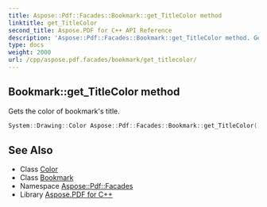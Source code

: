 ```yaml
---
title: Aspose::Pdf::Facades::Bookmark::get_TitleColor method
linktitle: get_TitleColor
second_title: Aspose.PDF for C++ API Reference
description: 'Aspose::Pdf::Facades::Bookmark::get_TitleColor method. Gets the color of bookmark''s title in C++.'
type: docs
weight: 2000
url: /cpp/aspose.pdf.facades/bookmark/get_titlecolor/
---
```

## Bookmark::get_TitleColor method


Gets the color of bookmark's title.

```cpp
System::Drawing::Color Aspose::Pdf::Facades::Bookmark::get_TitleColor() const
```

## See Also

* Class [Color](../../../system.drawing/color/)
* Class [Bookmark](../)
* Namespace [Aspose::Pdf::Facades](../../)
* Library [Aspose.PDF for C++](../../../)
